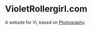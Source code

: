 # VioletRollergirl.com

A website for Vi, based on [Photography](https://github.com/rampatra/photography).
